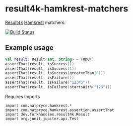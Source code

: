 # result4k-hamkrest-matchers

[Result4k](https://github.com/npryce/result4k/) [Hamkrest](https://github.com/npryce/hamkrest) matchers.

[![Build Status](https://app.travis-ci.com/ralphcollett/result4k-hamkrest-matchers.svg?branch=main)](https://app.travis-ci.com/ralphcollett/result4k-hamkrest-matchers)

## Example usage

```kotlin
val result: Result<Int, String> = TODO()
assertThat(result, isSuccess())
assertThat(result, isSuccess(1))
assertThat(result, isSuccess(greaterThan(0)))
assertThat(result, isFailure())
assertThat(result, isFailure("12345"))
assertThat(result, isFailure(startsWith("123")))
```

Requires imports

```
import com.natpryce.hamkrest.*
import com.natpryce.hamkrest.assertion.assertThat
import dev.forkhandles.result4k.Result
import org.junit.jupiter.api.Test
```